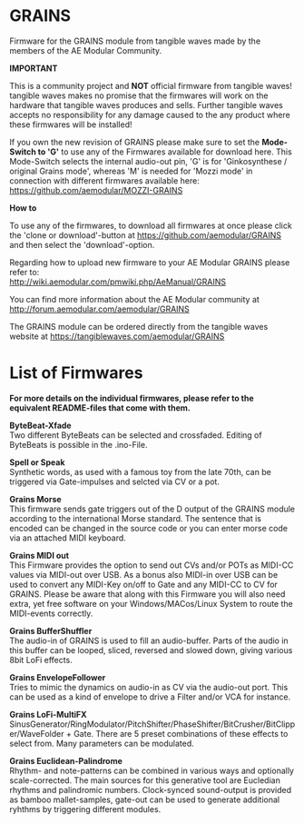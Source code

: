 # GRAINS
Firmware for the GRAINS module from tangible waves made by the members of the AE Modular Community. 

__IMPORTANT__ 

This is a community project and __NOT__ official firmware from tangible waves! tangible waves makes no promise that the firmwares will work on the hardware that tangible waves produces and sells. Further tangible waves accepts no responsibility for any damage caused to the any product where these firmwares will be installed!

If you own the new revision of GRAINS please make sure to set the __Mode-Switch to 'G'__ to use any of the Firmwares available for download here.
This Mode-Switch selects the internal audio-out pin, 'G' is for 'Ginkosynthese / original Grains mode', whereas 'M' is needed for 'Mozzi mode' in connection with different firmwares available here: https://github.com/aemodular/MOZZI-GRAINS 

__How to__

To use any of the firmwares, to download all firmwares at once please click the 'clone or download'-button at https://github.com/aemodular/GRAINS and then select the 'download'-option.  

Regarding how to upload new firmware to your AE Modular GRAINS please refer to:    
http://wiki.aemodular.com/pmwiki.php/AeManual/GRAINS

You can find more information about the AE Modular community at http://forum.aemodular.com/aemodular/GRAINS

The GRAINS module can be ordered directly from the tangible waves website at https://tangiblewaves.com/aemodular/GRAINS

List of Firmwares
==================
__For more details on the individual firmwares, please refer to the equivalent README-files that come with them.__

__ByteBeat-Xfade__                                                               
Two different ByteBeats can be selected and crossfaded. Editing of ByteBeats is possible in the .ino-File.   

__Spell or Speak__                                                               
Synthetic words, as used with a famous toy from the late 70th, can be triggered via Gate-impulses and selcted via CV or a pot.  

__Grains Morse__  
This firmware sends gate triggers out of the D output of the GRAINS module according to the international Morse standard. The sentence that is encoded can be changed in the source code or you can enter morse code via an attached MIDI keyboard.

__Grains MIDI out__  
This Firmware provides the option to send out CVs and/or POTs as MIDI-CC values via MIDI-out over USB.
As a bonus also MIDI-in over USB can be used to convert any MIDI-Key on/off to Gate and any MIDI-CC to CV for GRAINS.
Please be aware that along with this Firmware you will also need extra, yet free software on your Windows/MACos/Linux System to route the MIDI-events correctly. 

__Grains BufferShuffler__  
The audio-in of GRAINS is used to fill an audio-buffer. Parts of the audio in this buffer can be looped, sliced, reversed and slowed down, giving various 8bit LoFi effects.  

__Grains EnvelopeFollower__   
Tries to mimic the dynamics on audio-in as CV via the audio-out port. This can be used as a kind of envelope to drive a Filter and/or VCA for instance.  

__Grains LoFi-MultiFX__     
SinusGenerator/RingModulator/PitchShifter/PhaseShifter/BitCrusher/BitClipper/WaveFolder + Gate. There are 5 preset combinations of these effects to select from. Many parameters can be modulated.

__Grains Euclidean-Palindrome__     
Rhythm- and note-patterns can be combined  in various ways and optionally scale-corrected. The main sources for this generative tool are Eucledian rhythms and palindromic numbers. Clock-synced sound-output is provided as bamboo mallet-samples, gate-out can be used to generate additional ryhthms by triggering different modules.
